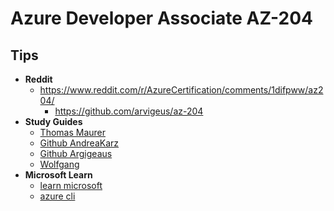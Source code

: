 # Azure Developer Associate AZ-204

## Tips

- **Reddit**
  - <https://www.reddit.com/r/AzureCertification/comments/1difpww/az204/>
    - <https://github.com/arvigeus/az-204>
- **Study Guides**
  - [Thomas Maurer](https://www.thomasmaurer.ch/2020/03/az-204-study-guide-developing-solutions-for-microsoft-azure/)
  - [Github AndreaKarz](https://github.com/AndreasKarz/AZ-204)
  - [Github Argigeaus](https://github.com/arvigeus/az-204)
  - [Wolfgang](https://programmingwithwolfgang.com/mastering-az-204-exam-comprehensive-guide-azure-certification-preparation)
- **Microsoft Learn**
  - [learn microsoft](https://learn.microsoft.com/en-us/credentials/certifications/azure-developer/?practice-assessment-type=certification)
  - [azure cli](https://learn.microsoft.com/en-us/cli/azure/reference-index?view=azure-cli-latest)
